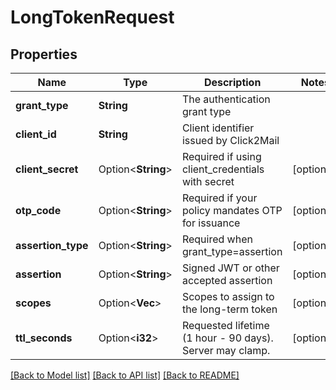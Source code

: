 # LongTokenRequest

## Properties

Name | Type | Description | Notes
------------ | ------------- | ------------- | -------------
**grant_type** | **String** | The authentication grant type | 
**client_id** | **String** | Client identifier issued by Click2Mail | 
**client_secret** | Option<**String**> | Required if using client_credentials with secret | [optional]
**otp_code** | Option<**String**> | Required if your policy mandates OTP for issuance | [optional]
**assertion_type** | Option<**String**> | Required when grant_type=assertion | [optional]
**assertion** | Option<**String**> | Signed JWT or other accepted assertion | [optional]
**scopes** | Option<**Vec<String>**> | Scopes to assign to the long-term token | [optional]
**ttl_seconds** | Option<**i32**> | Requested lifetime (1 hour - 90 days). Server may clamp. | [optional]

[[Back to Model list]](../README.md#documentation-for-models) [[Back to API list]](../README.md#documentation-for-api-endpoints) [[Back to README]](../README.md)


